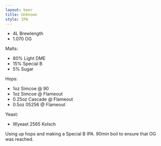 ```yaml
---
layout: beer
title: Unknown
style: IPA
---
```

* 4L Brewlength
* 1\.070 OG

Malts:
* 80% Light DME
* 15% Special B
* 5% Sugar

Hops:

* 1oz Simcoe @ 90
* 1oz Simcoe @ Flameout
* 0\.25oz Cascade @ Flameout
* 0\.5oz 05256 @ Flameout

Yeast:

* Wyeast 2565 Kolsch

Using up hops and making a Special B IPA. 90min boil to ensure that OG was reached.